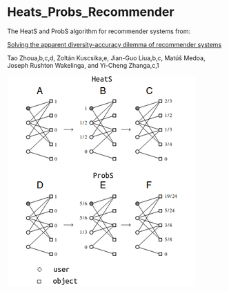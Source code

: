 # Heats_Probs_Recommender
The HeatS and ProbS algorithm for recommender systems from: <p><a href="https://www.pnas.org/doi/pdf/10.1073/pnas.1000488107">Solving the apparent diversity-accuracy dilemma of recommender systems</a></p>
Tao Zhoua,b,c,d, Zoltán Kuscsika,e, Jian-Guo Liua,b,c, Matúš Medoa, Joseph Rushton Wakelinga, and Yi-Cheng Zhanga,c,1

![alt text](https://github.com/rodfloripa/Heats_Probs_Recommender/blob/main/hs.png?raw=true)

